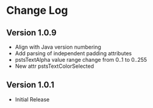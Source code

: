 Change Log
==========

Version 1.0.9
-------------
* Align with Java version numbering
* Add parsing of independent padding attributes
* pstsTextAlpha value range change from 0..1 to 0..255
* New attr pstsTextColorSelected


Version 1.0.1
-------------
* Initial Release